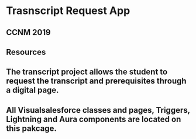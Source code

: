 # Trasnscript Request App

## CCNM 2019

## Resources

## The transcript project allows the student to request the transcript and prerequisites through a digital page.

## All Visualsalesforce classes and pages, Triggers, Lightning and Aura components are located on this pakcage.
